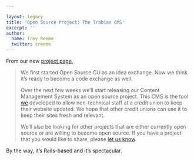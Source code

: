 ```yaml
---

layout: legacy
title: 'Open Source Project: The Trabian CMS'
excerpt: ''
author:
  name: Trey Reeme
  twitter: creeme
---
```


<p>From our new <a href="http://www.opensourcecu.com/projects">project page</a>,</p>


<blockquote><p>We first started Open Source CU as an idea exchange. Now we think it&#8217;s ready to become a code exchange as well.</p><p>Over the next few weeks we&#8217;ll start releasing our Content Management System as an open source project. This <span class="caps">CMS</span> is the tool <a href="http://www.trabian.com">we</a> developed to allow non-technical staff at a credit union to keep their website updated. We hope that other credit unions can use it to keep their sites fresh and relevant.</p><p>We&#8217;ll also be looking for other projects that are either currently open source or are willing to become open source. If you have a project that you would like to share, please <a href="http://www.opensourcecu.com/contact">let us know</a>.</p></blockquote>

<p>By the way, it&#8217;s Rails-based and it&#8217;s spectacular.</p>